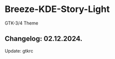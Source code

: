 # Breeze-KDE-Story-Light
GTK-3/4 Theme

Changelog: 02.12.2024.
-----------------------

Update: gtkrc
